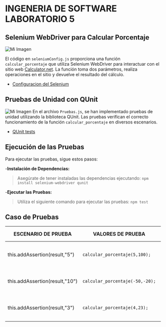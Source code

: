 # INGENERIA DE SOFTWARE LABORATORIO 5

## Selenium WebDriver para Calcular Porcentaje
![Mi Imagen](https://upload.wikimedia.org/wikipedia/commons/thumb/9/9f/Selenium_logo.svg/2560px-Selenium_logo.svg.png)

El código en `seleniumConfig.js` proporciona una función `calcular_porcentaje` que utiliza Selenium WebDriver para interactuar con el sitio web [Calculator.net](http://www.calculator.net/). La función toma dos parámetros, realiza operaciones en el sitio y devuelve el resultado del cálculo.

- [Configuracion del Selenium ](seleniumConfig.js)

##  Pruebas de Unidad con QUnit
![Mi Imagen](https://images.credly.com/images/e288c4e4-b0d0-4849-bb62-0c44118ec4cb/qunit.png)
En el archivo `Pruebas.js`, se han implementado pruebas de unidad utilizando la biblioteca QUnit. Las pruebas verifican el correcto funcionamiento de la función `calcular_porcentaje` en diversos escenarios.

- [QUnit tests ](Pruebas.js)

## Ejecución de las Pruebas

Para ejecutar las pruebas, sigue estos pasos:

-**Instalación de Dependencias:**
> Asegúrate de tener instaladas las dependencias ejecutando:
`npm install selenium-webdriver qunit`

-**Ejecutar las Pruebas:**
> Utiliza el siguiente comando para ejecutar las pruebas:
`npm test`


## Caso de Pruebas


|       ESCENARIO DE PRUEBA     |VALORES DE PRUEBA    |RESULTADO DE PRUEBA    |
|----------------|-------------------------------|-----------------------------|
|this.addAssertion(result,"5")|`calcular_porcentaje(5,100);`|El resultado debería ser igual a 5 (TRUE) |
|this.addAssertion(result,"10")|`calcular_porcentaje(-50,-20);`|El resultado debería ser igual a 10 (TRUE) |
|this.addAssertion(result,"3")|`calcular_porcentaje(4,23);`|El resultado debería ser igual a 3 (FALSE) |

